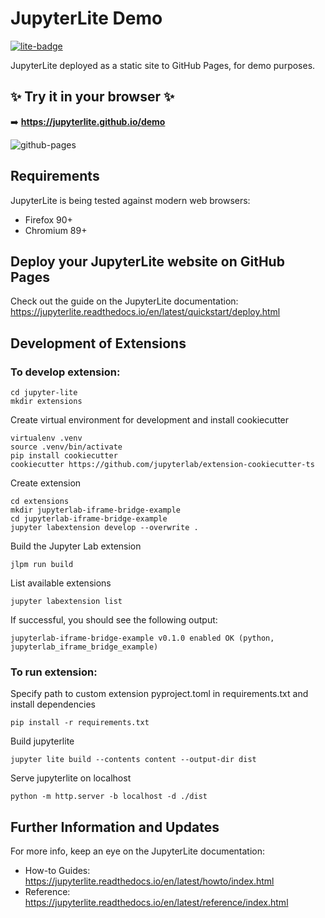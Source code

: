 # JupyterLite Demo

[![lite-badge](https://jupyterlite.rtfd.io/en/latest/_static/badge.svg)](https://jupyterlite.github.io/demo)

JupyterLite deployed as a static site to GitHub Pages, for demo purposes.

## ✨ Try it in your browser ✨

➡️ **https://jupyterlite.github.io/demo**

![github-pages](https://user-images.githubusercontent.com/591645/120649478-18258400-c47d-11eb-80e5-185e52ff2702.gif)

## Requirements

JupyterLite is being tested against modern web browsers:

- Firefox 90+
- Chromium 89+

## Deploy your JupyterLite website on GitHub Pages

Check out the guide on the JupyterLite documentation: https://jupyterlite.readthedocs.io/en/latest/quickstart/deploy.html

## Development of Extensions
### To develop extension:

```
cd jupyter-lite
mkdir extensions
```

Create virtual environment for development and install cookiecutter
```
virtualenv .venv
source .venv/bin/activate  
pip install cookiecutter
cookiecutter https://github.com/jupyterlab/extension-cookiecutter-ts
```

Create extension
```
cd extensions
mkdir jupyterlab-iframe-bridge-example
cd jupyterlab-iframe-bridge-example
jupyter labextension develop --overwrite .
```

Build the Jupyter Lab extension
```
jlpm run build
```

List available extensions
```
jupyter labextension list
```

If successful, you should see the following output:
```
jupyterlab-iframe-bridge-example v0.1.0 enabled OK (python, jupyterlab_iframe_bridge_example)
```

###  To run extension:
Specify path to custom extension pyproject.toml in requirements.txt and install dependencies

```
pip install -r requirements.txt
```

Build jupyterlite
```
jupyter lite build --contents content --output-dir dist
```

Serve jupyterlite on localhost
```
python -m http.server -b localhost -d ./dist
```

## Further Information and Updates

For more info, keep an eye on the JupyterLite documentation:

- How-to Guides: https://jupyterlite.readthedocs.io/en/latest/howto/index.html
- Reference: https://jupyterlite.readthedocs.io/en/latest/reference/index.html
